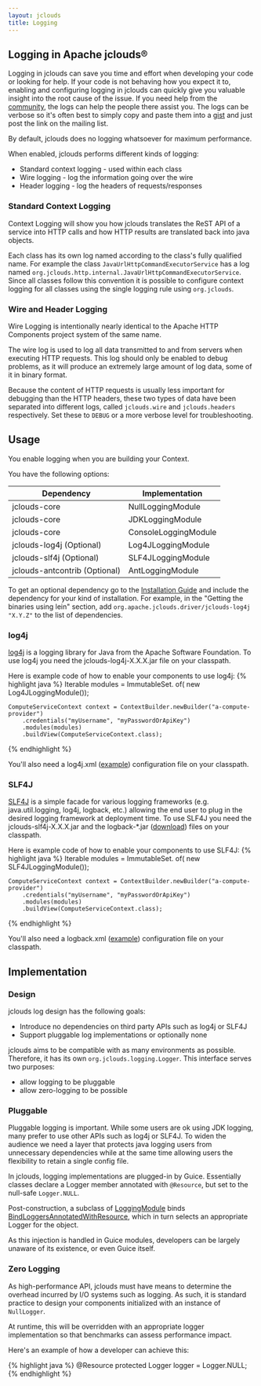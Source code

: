 ```yaml
---
layout: jclouds
title: Logging
---
```


## Logging in Apache jclouds&reg;

Logging in jclouds can save you time and effort when developing your code or looking for help. If your code is not behaving how you expect it to, enabling and configuring logging in jclouds can quickly give you valuable insight into the root cause of the issue. If you need help from the [community](/documentation/community), the logs can help the people there assist you. The logs can be verbose so it's often best to simply copy and paste them into a [gist](https://gist.github.com/) and just post the link on the mailing list.

By default, jclouds does no logging whatsoever for maximum performance.

When enabled, jclouds performs different kinds of logging: 

  * Standard context logging - used within each class
  * Wire logging - log the information going over the wire
  * Header logging - log the headers of requests/responses

### Standard Context Logging

Context Logging will show you how jclouds translates the ReST API of a service into HTTP calls and how HTTP results are translated back into java objects.

Each class has its own log named according to the class's fully qualified name.  For example the class `JavaUrlHttpCommandExecutorService` has a log named `org.jclouds.http.internal.JavaUrlHttpCommandExecutorService`. Since all classes follow this convention it is possible to configure context logging for all classes using the single logging rule using `org.jclouds`.

### Wire and Header Logging

Wire Logging is intentionally nearly identical to the Apache HTTP Components project system of the same name.

The wire log is used to log all data transmitted to and from servers when executing HTTP requests. This log should only be enabled to debug problems, as it will produce an extremely large amount of log data, some of it in binary format.

Because the content of HTTP requests is usually less important for debugging than the HTTP headers, these two types of data have been separated into different logs, called `jclouds.wire` and `jclouds.headers` respectively. Set these to `DEBUG` or a more verbose level for troubleshooting.

## Usage

You enable logging when you are building your Context.

You have the following options:

| Dependency | Implementation |
|------------|---------------------|
| jclouds-core | NullLoggingModule
| jclouds-core | JDKLoggingModule
| jclouds-core | ConsoleLoggingModule
| jclouds-log4j (Optional) | Log4JLoggingModule
| jclouds-slf4j (Optional) | SLF4JLoggingModule
| jclouds-antcontrib (Optional) | AntLoggingModule

To get an optional dependency go to the [Installation Guide](/documentation/userguide/installation-guide) and include the dependency for your kind of installation. For example, in the "Getting the binaries using lein" section, add `org.apache.jclouds.driver/jclouds-log4j "X.Y.Z"` to the list of dependencies.

### log4j

[log4j](http://logging.apache.org/log4j/) is a logging library for Java from the Apache Software Foundation. To use log4j you need the jclouds-log4j-X.X.X.jar file on your classpath. 

Here is example code of how to enable your components to use log4j:
{% highlight java %}
    Iterable<Module> modules = ImmutableSet.<Module> of(
        new Log4JLoggingModule());
    
    ComputeServiceContext context = ContextBuilder.newBuilder("a-compute-provider")
        .credentials("myUsername", "myPasswordOrApiKey")
        .modules(modules)
        .buildView(ComputeServiceContext.class);
{% endhighlight %}

You'll also need a log4j.xml ([example](https://github.com/jclouds/jclouds/blob/master/compute/src/test/resources/log4j.xml)) configuration file on your classpath.

### SLF4J

[SLF4J](http://www.slf4j.org/) is a simple facade for various logging frameworks (e.g. java.util.logging, log4j, logback, etc.) allowing the end user to plug in the desired logging framework at deployment time. To use SLF4J you need the jclouds-slf4j-X.X.X.jar and the logback-*.jar ([download](http://logback.qos.ch/download.html)) files on your classpath. 

Here is example code of how to enable your components to use SLF4J:
{% highlight java %}
    Iterable<Module> modules = ImmutableSet.<Module> of(
        new SLF4JLoggingModule());
    
    ComputeServiceContext context = ContextBuilder.newBuilder("a-compute-provider")
        .credentials("myUsername", "myPasswordOrApiKey")
        .modules(modules)
        .buildView(ComputeServiceContext.class);
{% endhighlight %}

You'll also need a logback.xml ([example](https://github.com/jclouds/jclouds/blob/master/compute/src/test/resources/logback.xml)) configuration file on your classpath.

## Implementation

### Design

jclouds log design has the following goals:

  * Introduce no dependencies on third party APIs such as log4j or SLF4J
  * Support pluggable log implementations or optionally none


jclouds aims to be compatible with as many environments as possible.  Therefore, it has its own `org.jclouds.logging.Logger`. This interface serves two purposes: 

  * allow logging to be pluggable
  * allow zero-logging to be possible

### Pluggable

Pluggable logging is important.  While some users are ok using JDK logging, many prefer to use other APIs such as log4j or SLF4J. To widen the audience we need a layer that protects java logging users from unnecessary dependencies while at the same time allowing users the flexibility to retain a single config file.

In jclouds, logging implementations are plugged-in by Guice.  Essentially classes declare a Logger member annotated with `@Resource`, but set to the null-safe `Logger.NULL`. 

Post-construction, a subclass of [LoggingModule](https://github.com/jclouds/jclouds/blob/master/core/src/main/java/org/jclouds/logging/config/LoggingModule.java)
binds [BindLoggersAnnotatedWithResource](https://github.com/jclouds/jclouds/blob/master/core/src/main/java/org/jclouds/logging/config/BindLoggersAnnotatedWithResource.java),
 which in turn selects an appropriate Logger for the object.  

As this injection is handled in Guice modules, developers can be largely unaware of its existence, or even Guice itself.

### Zero Logging

As high-performance API, jclouds must have means to determine the overhead incurred by I/O systems 
such as logging.  As such, it is standard practice to design your components initialized with an instance of `NullLogger`. 

At runtime, this will be overridden with an appropriate logger implementation so that benchmarks can assess performance impact.  

Here's an example of how a developer can achieve this:

{% highlight java %}
@Resource
protected Logger logger = Logger.NULL;
{% endhighlight %}

